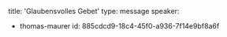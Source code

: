 title: 'Glaubensvolles Gebet'
type: message
speaker:
  - thomas-maurer
id: 885cdcd9-18c4-45f0-a936-7f14e9bf8a6f
